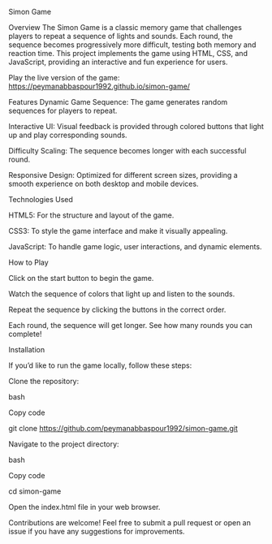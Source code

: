 
Simon Game

Overview
The Simon Game is a classic memory game that challenges players to repeat a sequence of lights and sounds. Each round, the sequence becomes progressively more difficult, testing both memory and reaction time. This project implements the game using HTML, CSS, and JavaScript, providing an interactive and fun experience for users.

Play the live version of the game: https://peymanabbaspour1992.github.io/simon-game/ 

Features
Dynamic Game Sequence: The game generates random sequences for players to repeat.

Interactive UI: Visual feedback is provided through colored buttons that light up and play corresponding sounds.

Difficulty Scaling: The sequence becomes longer with each successful round.

Responsive Design: Optimized for different screen sizes, providing a smooth experience on both desktop and mobile devices.

Technologies Used

HTML5: For the structure and layout of the game.

CSS3: To style the game interface and make it visually appealing.

JavaScript: To handle game logic, user interactions, and dynamic elements.

How to Play

Click on the start button to begin the game.

Watch the sequence of colors that light up and listen to the sounds.

Repeat the sequence by clicking the buttons in the correct order.

Each round, the sequence will get longer. See how many rounds you can complete!

Installation

If you’d like to run the game locally, follow these steps:

Clone the repository:

bash

Copy code

git clone https://github.com/peymanabbaspour1992/simon-game.git

Navigate to the project directory:

bash

Copy code

cd simon-game

Open the index.html file in your web browser.


Contributions are welcome! Feel free to submit a pull request or open an issue if you have any suggestions for improvements.



